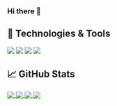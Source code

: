 ### Hi there 👋

## 🔧 Technologies & Tools
![](https://img.shields.io/badge/OS-Linux-informational?style=flat&logo=linux&logoColor=white&color=2bbc8a)
![](https://img.shields.io/badge/Code-Python-informational?style=flat&logo=python&logoColor=white&color=2bbc8a)
![](https://img.shields.io/badge/Code-JavaScript-informational?style=flat&logo=javascript&logoColor=white&color=2bbc8a)
![](https://img.shields.io/badge/Editor-Visual_Studio-informational?style=flat&logo=visual-studio-code&logoColor=white&color=2bbc8a)


## &#x1f4c8; GitHub Stats

<a href="https://github.com/CornerstoneII/github-readme-stats">
  <img align="center" src="https://github-readme-stats.vercel.app/api/top-langs/?username=CornerstoneII&layout=compact" />
</a>
<a href="https://github.com/CornerstoneII/github-readme-stats">
  <img align="center" src="https://github-readme-stats.vercel.app/api?username=CornerstoneII" />
</a>

<a href="https://github.com/CornerstoneII/HTML-CSS-Capstone">
  <img align="center" src="https://github-readme-stats.vercel.app/api/pin/?username=CornerstoneII&repo=HTML-CSS-Capstone" />
</a>

<a href="https://github.com/CornerstoneII/Using-Bootstrap">
  <img align="center" src="https://github-readme-stats.vercel.app/api/pin/?username=CornerstoneII&repo=Using-Bootstrap" />
</a>

<!--
**CornerstoneII/CornerstoneII** is a ✨ _special_ ✨ repository because its `README.md` (this file) appears on your GitHub profile.

Here are some ideas to get you started:

- 🔭 I’m currently working on ...
- 🌱 I’m currently learning ...
- 👯 I’m looking to collaborate on ...
- 🤔 I’m looking for help with ...
- 💬 Ask me about ...
- 📫 How to reach me: ...
- 😄 Pronouns: ...
- ⚡ Fun fact: ...
-->
